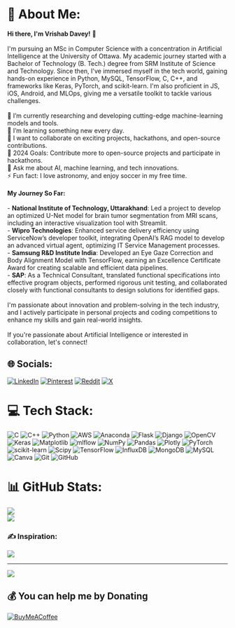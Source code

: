 # 💫 About Me:
**Hi there, I'm Vrishab Davey!** 👋<br><br>I'm pursuing an MSc in Computer Science with a concentration in Artificial Intelligence at the University of Ottawa. My academic journey started with a Bachelor of Technology (B. Tech.) degree from SRM Institute of Science and Technology. Since then, I've immersed myself in the tech world, gaining hands-on experience in Python, MySQL, TensorFlow, C, C++, and frameworks like Keras, PyTorch, and scikit-learn. I'm also proficient in JS, iOS, Android, and MLOps, giving me a versatile toolkit to tackle various challenges.<br><br>🔭 I’m currently researching and developing cutting-edge machine-learning models and tools.<br>🌱 I’m learning something new every day.<br>👯 I want to collaborate on exciting projects, hackathons, and open-source contributions.<br>🥅 2024 Goals: Contribute more to open-source projects and participate in hackathons.<br>💬 Ask me about AI, machine learning, and tech innovations.<br>⚡ Fun fact: I love astronomy, and enjoy soccer in my free time.<br><br>**My Journey So Far:**<br><br>- **National Institute of Technology, Uttarakhand**: Led a project to develop an optimized U-Net model for brain tumor segmentation from MRI scans, including an interactive visualization tool with Streamlit.<br>- **Wipro Technologies**: Enhanced service delivery efficiency using ServiceNow’s developer toolkit, integrating OpenAI’s RAG model to develop an advanced virtual agent, optimizing IT Service Management processes.<br>- **Samsung R&D Institute India**: Developed an Eye Gaze Correction and Body Alignment Model with TensorFlow, earning an Excellence Certificate Award for creating scalable and efficient data pipelines.<br>- **SAP**: As a Technical Consultant, translated functional specifications into effective program objects, performed rigorous unit testing, and collaborated closely with functional consultants to design solutions for identified gaps.<br><br>I'm passionate about innovation and problem-solving in the tech industry, and I actively participate in personal projects and coding competitions to enhance my skills and gain real-world insights.<br><br>If you're passionate about Artificial Intelligence or interested in collaboration, let's connect!


## 🌐 Socials:
[![LinkedIn](https://img.shields.io/badge/LinkedIn-%230077B5.svg?logo=linkedin&logoColor=white)](https://linkedin.com/in/https://www.linkedin.com/in/vrishab-davey/) [![Pinterest](https://img.shields.io/badge/Pinterest-%23E60023.svg?logo=Pinterest&logoColor=white)](https://pinterest.com/https://in.pinterest.com/vrishabdavey/) [![Reddit](https://img.shields.io/badge/Reddit-%23FF4500.svg?logo=Reddit&logoColor=white)](https://reddit.com/user/https://www.reddit.com/user/One-Rock-1692/) [![X](https://img.shields.io/badge/X-black.svg?logo=X&logoColor=white)](https://x.com/https://x.com/Vrishab_20) 

# 💻 Tech Stack:
![C](https://img.shields.io/badge/c-%2300599C.svg?style=flat&logo=c&logoColor=white) ![C++](https://img.shields.io/badge/c++-%2300599C.svg?style=flat&logo=c%2B%2B&logoColor=white) ![Python](https://img.shields.io/badge/python-3670A0?style=flat&logo=python&logoColor=ffdd54) ![AWS](https://img.shields.io/badge/AWS-%23FF9900.svg?style=flat&logo=amazon-aws&logoColor=white) ![Anaconda](https://img.shields.io/badge/Anaconda-%2344A833.svg?style=flat&logo=anaconda&logoColor=white) ![Flask](https://img.shields.io/badge/flask-%23000.svg?style=flat&logo=flask&logoColor=white) ![Django](https://img.shields.io/badge/django-%23092E20.svg?style=flat&logo=django&logoColor=white) ![OpenCV](https://img.shields.io/badge/opencv-%23white.svg?style=flat&logo=opencv&logoColor=white) ![Keras](https://img.shields.io/badge/Keras-%23D00000.svg?style=flat&logo=Keras&logoColor=white) ![Matplotlib](https://img.shields.io/badge/Matplotlib-%23ffffff.svg?style=flat&logo=Matplotlib&logoColor=black) ![mlflow](https://img.shields.io/badge/mlflow-%23d9ead3.svg?style=flat&logo=numpy&logoColor=blue) ![NumPy](https://img.shields.io/badge/numpy-%23013243.svg?style=flat&logo=numpy&logoColor=white) ![Pandas](https://img.shields.io/badge/pandas-%23150458.svg?style=flat&logo=pandas&logoColor=white) ![Plotly](https://img.shields.io/badge/Plotly-%233F4F75.svg?style=flat&logo=plotly&logoColor=white) ![PyTorch](https://img.shields.io/badge/PyTorch-%23EE4C2C.svg?style=flat&logo=PyTorch&logoColor=white) ![scikit-learn](https://img.shields.io/badge/scikit--learn-%23F7931E.svg?style=flat&logo=scikit-learn&logoColor=white) ![Scipy](https://img.shields.io/badge/SciPy-%230C55A5.svg?style=flat&logo=scipy&logoColor=%white) ![TensorFlow](https://img.shields.io/badge/TensorFlow-%23FF6F00.svg?style=flat&logo=TensorFlow&logoColor=white) ![InfluxDB](https://img.shields.io/badge/InfluxDB-22ADF6?style=flat&logo=InfluxDB&logoColor=white) ![MongoDB](https://img.shields.io/badge/MongoDB-%234ea94b.svg?style=flat&logo=mongodb&logoColor=white) ![MySQL](https://img.shields.io/badge/mysql-4479A1.svg?style=flat&logo=mysql&logoColor=white) ![Canva](https://img.shields.io/badge/Canva-%2300C4CC.svg?style=flat&logo=Canva&logoColor=white) ![Git](https://img.shields.io/badge/git-%23F05033.svg?style=flat&logo=git&logoColor=white) ![GitHub](https://img.shields.io/badge/github-%23121011.svg?style=flat&logo=github&logoColor=white)
# 📊 GitHub Stats:
![](https://github-readme-stats.vercel.app/api?username=Vrishab20&theme=blue_navy&hide_border=true&include_all_commits=true&count_private=false)<br/>
![](https://github-readme-streak-stats.herokuapp.com/?user=Vrishab20&theme=blue_navy&hide_border=true)<br/>

### ✍️ Inspiration:
![](https://quotes-github-readme.vercel.app/api?type=vetical&theme=gruvbox)

---
[![](https://visitcount.itsvg.in/api?id=Vrishab20&label=Profile%20Views&color=6&icon=3&pretty=true)](https://visitcount.itsvg.in)

  ## 💰 You can help me by Donating
  [![BuyMeACoffee](https://img.shields.io/badge/Buy%20Me%20a%20Coffee-ffdd00?style=for-the-badge&logo=buy-me-a-coffee&logoColor=black)](https://buymeacoffee.com/https://www.buymeacoffee.com/vrishabdavey) 

  
<!-- Proudly created with GPRM ( https://gprm.itsvg.in ) -->
